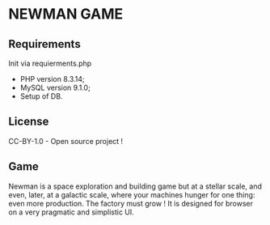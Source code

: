 
# NEWMAN GAME

## Requirements
Init via requierments.php
- PHP version 8.3.14;
- MySQL version 9.1.0;
- Setup of DB.

## License
CC-BY-1.0 - Open source project !

## Game
Newman is a space exploration and building game but at a stellar scale, and even, later, at a galactic scale, where your machines hunger for one thing: even more production. The factory must grow !
It is designed for browser on a very pragmatic and simplistic UI.
